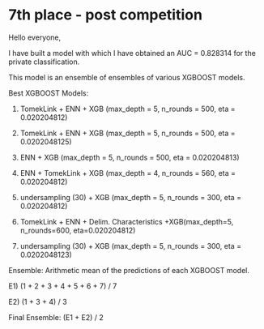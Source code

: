 # 7th place - post competition
Hello everyone,

I have built a model with which I have obtained an AUC = 0.828314 for the private classification.

This model is an ensemble of ensembles of various XGBOOST models.

Best XGBOOST Models:

1) TomekLink + ENN + XGB (max_depth = 5, n_rounds = 500, eta = 0.020204812)

2) TomekLink + ENN + XGB (max_depth = 5, n_rounds = 500, eta = 0.0202048125)

3) ENN + XGB (max_depth = 5, n_rounds = 500, eta = 0.020204813)

4) ENN + TomekLink + XGB (max_depth = 4, n_rounds = 560, eta = 0.020204812)

5) undersampling (30) + XGB (max_depth = 5, n_rounds = 300, eta = 0.020204812)

6) TomekLink + ENN + Delim. Characteristics +XGB(max_depth=5, n_rounds=600, eta=0.020204812)

7) undersampling (30) + XGB (max_depth = 5, n_rounds = 300, eta = 0.0202048123)

Ensemble: Arithmetic mean of the predictions of each XGBOOST model.

E1) (1 + 2 + 3 + 4 + 5 + 6 + 7) / 7

E2) (1 + 3 + 4) / 3

Final Ensemble: (E1 + E2) / 2